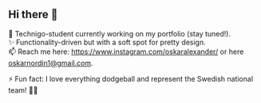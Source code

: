 ## Hi there 👋

<!--
**oskarnordin/oskarnordin** is a ✨ _special_ ✨ repository because its `README.md` (this file) appears on your GitHub profile.

Here are some ideas to get you started:

- 🔭 I’m currently working on ...
- 🌱 I’m currently learning ...
- 👯 I’m looking to collaborate on ...
- 🤔 I’m looking for help with ...
- 💬 Ask me about ...
- 📫 How to reach me: ...
- 😄 Pronouns: ...
- ⚡ Fun fact: ...
-->

🌱 Technigo-student currently working on my portfolio (stay tuned!).<br>
✨ Functionality-driven but with a soft spot for pretty design.<br>
📫 Reach me here: https://www.instagram.com/oskaralexander/ or here oskarnordin1@gmail.com.

⚡ Fun fact: I love everything dodgeball and represent the Swedish national team! 🤾‍♂️<br>
